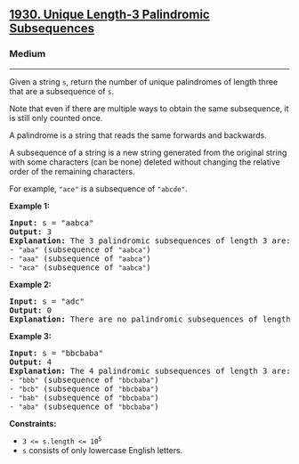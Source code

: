 ### <h2><a href="https://leetcode.com/problems/unique-length-3-palindromic-subsequences/">1930. Unique Length-3 Palindromic Subsequences</a></h2>  
<h3>Medium</h3>  
<hr>  
<div>  
<p>Given a string <code>s</code>, return the number of unique palindromes of length three that are a subsequence of <code>s</code>.</p>  

<p>Note that even if there are multiple ways to obtain the same subsequence, it is still only counted once.</p>  

<p>A palindrome is a string that reads the same forwards and backwards.</p>  

<p>A subsequence of a string is a new string generated from the original string with some characters (can be none) deleted without changing the relative order of the remaining characters.</p>  

<p>For example, <code>"ace"</code> is a subsequence of <code>"abcde"</code>.</p>  

<p><strong>Example 1:</strong></p>  
<pre><strong>Input:</strong> s = "aabca"  
<strong>Output:</strong> 3  
<strong>Explanation:</strong> The 3 palindromic subsequences of length 3 are:  
- <code>"aba"</code> (subsequence of <code>"aabca"</code>)  
- <code>"aaa"</code> (subsequence of <code>"aabca"</code>)  
- <code>"aca"</code> (subsequence of <code>"aabca"</code>)  
</pre>  

<p><strong>Example 2:</strong></p>  
<pre><strong>Input:</strong> s = "adc"  
<strong>Output:</strong> 0  
<strong>Explanation:</strong> There are no palindromic subsequences of length 3 in <code>"adc"</code>.  
</pre>  

<p><strong>Example 3:</strong></p>  
<pre><strong>Input:</strong> s = "bbcbaba"  
<strong>Output:</strong> 4  
<strong>Explanation:</strong> The 4 palindromic subsequences of length 3 are:  
- <code>"bbb"</code> (subsequence of <code>"bbcbaba"</code>)  
- <code>"bcb"</code> (subsequence of <code>"bbcbaba"</code>)  
- <code>"bab"</code> (subsequence of <code>"bbcbaba"</code>)  
- <code>"aba"</code> (subsequence of <code>"bbcbaba"</code>)  
</pre>  

<p><strong>Constraints:</strong></p>  
<ul>  
<li><code>3 <= s.length <= 10<sup>5</sup></code></li>  
<li><code>s</code> consists of only lowercase English letters.</li>  
</ul>  
</div>  
